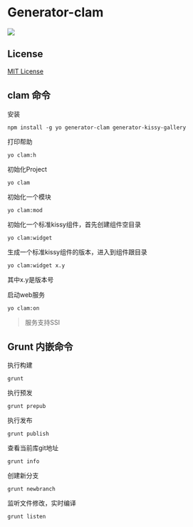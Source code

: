 # Generator-clam

![](http://img04.taobaocdn.com/tps/i4/T1C5hpXwXeXXbkQf6j-210-45.jpg)

## License
[MIT License](http://en.wikipedia.org/wiki/MIT_License)

## clam 命令

安装

	npm install -g yo generator-clam generator-kissy-gallery

打印帮助

	yo clam:h

初始化Project

	yo clam

初始化一个模块

	yo clam:mod

初始化一个标准kissy组件，首先创建组件空目录

	yo clam:widget

生成一个标准kissy组件的版本，进入到组件跟目录

	yo clam:widget x.y

其中x.y是版本号

启动web服务

	yo clam:on

> 服务支持SSI

## Grunt 内嵌命令

执行构建

	grunt

执行预发

	grunt prepub

执行发布

	grunt publish

查看当前库git地址

	grunt info

创建新分支

	grunt newbranch

监听文件修改，实时编译

	grunt listen

